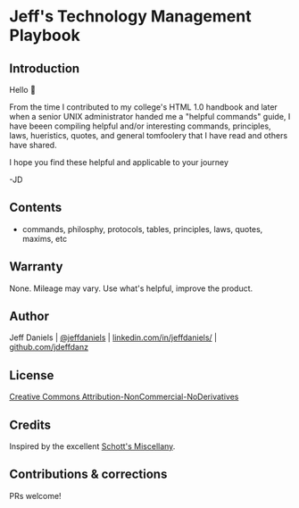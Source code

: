# Jeff's Technology Management Playbook

## Introduction
Hello 👋 

From the time I contributed to my college's HTML 1.0 handbook and later when a senior UNIX administrator handed me a "helpful commands" guide, I have beeen compiling helpful and/or interesting commands, principles, laws, hueristics, quotes, and general tomfoolery that I have read and others have shared.

I hope you find these helpful and applicable to your journey

-JD

## Contents

- commands, philosphy, protocols, tables, principles, laws, quotes, maxims, etc 

## Warranty
None. Mileage may vary.  Use what's helpful, improve the product.

## Author
Jeff Daniels | [@jeffdaniels](https://twitter.com/jeffdaniels) | [linkedin.com/in/jeffdaniels/](https://linkedin.com/in/jeffdaniels/) | [github.com/jdeffdanz](https://github.com/jeffdanz)

## License
[Creative Commons Attribution-NonCommercial-NoDerivatives](LICENSE.txt)

## Credits
Inspired by the excellent [Schott's Miscellany](https://en.wikipedia.org/wiki/Schott%27s_Miscellany).

## Contributions & corrections
PRs welcome!
